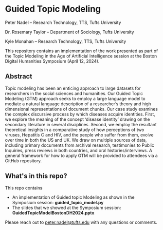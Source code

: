 # Guided Topic Modeling
Peter Nadel – Research Technology, TTS, Tufts University

Dr. Rosemary Taylor – Department of Sociology, Tufts University

Kyle Monahan – Research Technology, TTS, Tufts University

This repository contains an implementation of the work presented as part of the Topic Modeling in the Age of Artificial Intelligence session at the Boston Digital Humanities Symposium (April 12, 2024).

## Abstract
Topic modeling has been an enticing approach to large datasets for researchers in the social sciences and humanities. Our Guided Topic Modeling (GTM) approach seeks to employ a large language model to mediate a natural language description of a researcher’s theory and high dimensional representations of document chunks. Our case study examines the complex discursive process by which diseases acquire identities. First, we explore the meaning of the concept ‘disease identity’ drawing on the secondary literature in several disciplines. Second, we employ the resultant theoretical insights in a comparative study of how perceptions of two viruses, Hepatitis C and HIV, and the people who suffer from them, evolve over time in both the US and UK. We draw on multiple sources of data, including primary documents from archival research, testimonies to Public Inquiries, press reviews in both countries, and oral histories/interviews. A general framework for how to apply GTM will be provided to attendees via a GitHub repository.

## What's in this repo?
This repo contains
- An implementation of Guided topic Modeling as shown in the Symposium session: **guided_topic_model.py**
- The slides that we showed at the Symposium session: **GuidedTopicModelBostonDH2024.pptx**

Please reach out to peter.nadel@tufts.edu with any questions or comments.
